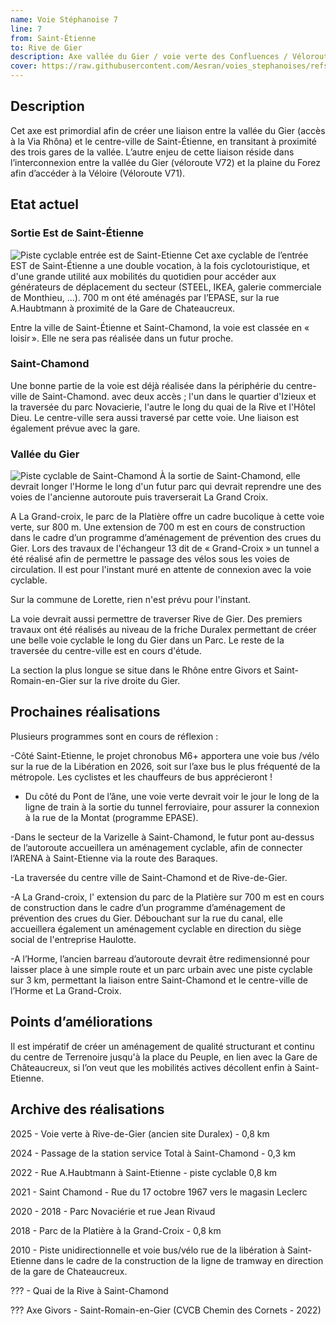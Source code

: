 ```yaml
---
name: Voie Stéphanoise 7
line: 7
from: Saint-Étienne
to: Rive de Gier
description: Axe vallée du Gier / voie verte des Confluences / Véloroute 72
cover: https://raw.githubusercontent.com/Aesran/voies_stephanoises/refs/heads/main/assets/L7-voie-verte-vallee-du-Gier.png
---
```


## Description
Cet axe est primordial afin de créer une liaison entre la vallée du Gier (accès à la Via Rhôna) et le centre-ville de Saint-Étienne, en transitant à proximité des trois gares de la vallée. L’autre enjeu de cette liaison réside dans l’interconnexion entre la vallée du Gier (véloroute V72) et la plaine du Forez afin d’accéder à la Véloire (Véloroute V71).

## Etat actuel
### Sortie Est de Saint-Étienne
![Piste cyclable entrée est de Saint-Etienne](https://raw.githubusercontent.com/Aesran/voies_stephanoises/refs/heads/main/assets/L7-axe-cyclable-entree-Est-de-Saint-Etienne.png)
Cet axe cyclable de l’entrée EST de Saint-Étienne a une double vocation, à la fois cyclotouristique, et d'une grande utilité aux mobilités du quotidien pour accéder aux générateurs de déplacement du secteur (STEEL, IKEA, galerie commerciale de Monthieu, …). 
700 m ont été aménagés par l’EPASE, sur la rue A.Haubtmann à proximité de la Gare de Chateaucreux. 

Entre la ville de Saint-Étienne et Saint-Chamond, la voie est classée en « loisir ». Elle ne sera pas réalisée dans un futur proche.

### Saint-Chamond
Une bonne partie de la voie est déjà réalisée dans la périphérie du centre-ville de Saint-Chamond. avec deux accès ; l'un dans le quartier d'Izieux et la traversée du parc Novacierie, l'autre le long du quai de la Rive et l'Hôtel Dieu. Le centre-ville sera aussi traversé par cette voie. Une liaison est également prévue avec la gare.


### Vallée du Gier
![Piste cyclable de Saint-Chamond](https://raw.githubusercontent.com/Aesran/voies_stephanoises/refs/heads/main/assets/L7-Piste-cyclable-vallee-du-Gier.jpg)
À la sortie de Saint-Chamond, elle devrait longer l'Horme le long d'un futur parc qui devrait reprendre une des voies de l'ancienne autoroute puis traverserait La Grand Croix.

A La Grand-croix, le parc de la Platière offre un cadre bucolique à cette voie verte, sur 800 m. Une extension de 700 m est en cours de construction dans le cadre d’un programme d’aménagement de prévention des crues du Gier. Lors des travaux de l'échangeur 13 dit de « Grand-Croix » un tunnel a été réalisé afin de permettre le passage des vélos sous les voies de circulation. Il est pour l'instant muré en attente de connexion avec la voie cyclable. 

Sur la commune de Lorette, rien n'est prévu pour l'instant. 

La voie devrait aussi permettre de traverser Rive de Gier. Des premiers travaux ont été réalisés au niveau de la friche Duralex permettant de créer une belle voie cyclable le long du Gier dans un Parc. Le reste de la traversée du centre-ville est en cours d'étude.

La section la plus longue se situe dans le Rhône entre Givors et Saint-Romain-en-Gier sur la rive droite du Gier.

## Prochaines réalisations 
Plusieurs programmes sont en cours de réflexion : 

-Côté Saint-Etienne, le projet chronobus M6+ apportera une voie bus /vélo sur la rue de la Libération en 2026, soit sur l’axe bus le plus fréquenté de la métropole. Les cyclistes et les chauffeurs de bus apprécieront ! 


- Du côté du Pont de l’âne, une voie verte devrait voir le jour le long de la ligne de train à la sortie du tunnel ferroviaire, pour assurer la connexion à la rue de la Montat (programme EPASE).

-Dans le secteur de la Varizelle à Saint-Chamond, le futur pont au-dessus de l’autoroute accueillera un aménagement cyclable, afin de connecter l’ARENA à Saint-Etienne via la route des Baraques. 

-La traversée du centre ville de Saint-Chamond et de Rive-de-Gier.

-A La Grand-croix, l' extension du parc de la Platière sur 700 m est en cours de construction dans le cadre d’un programme d’aménagement de prévention des crues du Gier. Débouchant sur la rue du canal, elle accueillera également un aménagement cyclable en direction du siège social de l'entreprise Haulotte. 

-A l’Horme, l’ancien barreau d’autoroute devrait être redimensionné pour laisser place à une simple route et un parc urbain avec une piste cyclable sur 3 km, permettant la liaison entre Saint-Chamond et le centre-ville de l’Horme et La Grand-Croix. 


## Points d’améliorations

Il est impératif de créer un aménagement de qualité structurant et continu du centre de Terrenoire jusqu'à la place du Peuple, en lien avec la Gare de Châteaucreux, si l’on veut que les mobilités actives décollent enfin à Saint-Etienne. 


## Archive des réalisations

2025 - Voie verte à Rive-de-Gier (ancien site Duralex) - 0,8 km

2024 - Passage de la station service Total à Saint-Chamond - 0,3 km

2022 - Rue A.Haubtmann à Saint-Etienne - piste cyclable 0,8 km

2021 - Saint Chamond - Rue du 17 octobre 1967 vers le magasin Leclerc

2020 - 2018 - Parc Novaciérie et rue Jean Rivaud 

2018 - Parc de la Platière à la Grand-Croix - 0,8 km

2010 - Piste unidirectionnelle et voie bus/vélo rue de la libération à Saint-Etienne dans le cadre de la construction de la ligne de tramway en direction de la gare de Chateaucreux. 

??? - Quai de la Rive à Saint-Chamond 

??? Axe Givors - Saint-Romain-en-Gier  (CVCB Chemin des Cornets - 2022) 
